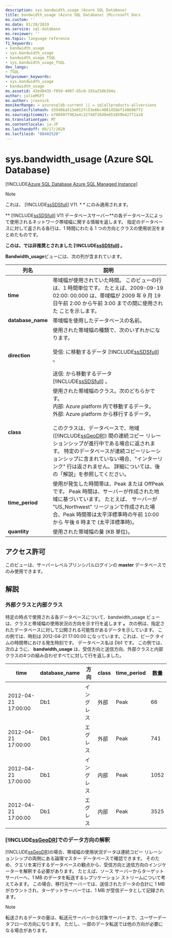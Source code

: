 ```yaml
---
description: sys.bandwidth_usage (Azure SQL Database)
title: bandwidth_usage (Azure SQL Database) |Microsoft Docs
ms.custom: ''
ms.date: 01/28/2019
ms.service: sql-database
ms.reviewer: ''
ms.topic: language-reference
f1_keywords:
- bandwidth_usage
- sys.bandwidth_usage
- bandwidth_usage_TSQL
- sys.bandwidth_usage_TSQL
dev_langs:
- TSQL
helpviewer_keywords:
- sys.bandwidth_usage
- bandwidth_usage
ms.assetid: 43ed8435-f059-4907-b5c0-193a258b394a
author: julieMSFT
ms.author: jrasnick
monikerRange: = azuresqldb-current || = sqlallproducts-allversions
ms.openlocfilehash: d39486a513e012fc53e66c408145bbf148696ff2
ms.sourcegitcommit: e700497f962e4c2274df16d9e651059b42ff1a10
ms.translationtype: MT
ms.contentlocale: ja-JP
ms.lasthandoff: 08/17/2020
ms.locfileid: "88402528"
---
```

# <a name="sysbandwidth_usage-azure-sql-database"></a>sys.bandwidth_usage (Azure SQL Database)

[!INCLUDE[Azure SQL Database Azure SQL Managed Instance](../../includes/applies-to-version/asdb-asdbmi.md)]

> [!NOTE]
> これは、 [!INCLUDE[ssSDSfull](../../includes/sssdsfull-md.md)] V11. * * にのみ適用されます。  
  
 ** [!INCLUDE[ssSDSfull](../../includes/sssdsfull-md.md)] V11 データベースサーバー**の各データベースによって使用されるネットワーク帯域幅に関する情報を返します。 指定のデータベースに対して返される各行は、1 時間にわたる 1 つの方向とクラスの使用状況をまとめたものです。  
  
 **このは、では非推奨とされました [!INCLUDE[ssSDSfull](../../includes/sssdsfull-md.md)] 。**  
  
 **Bandwidth_usage**ビューには、次の列が含まれています。  
  
|列名|説明|  
|-----------------|-----------------|  
|**time**|帯域幅が使用されていた時間。 このビューの行は、1 時間単位です。 たとえば、2009-09-19 02:00: 00.000 は、帯域幅が 2009 年 9 月 19 日午前 2:00 から午前 3:00 までの間に使用された ことを示します。|  
|**database_name**|帯域幅を使用したデータベースの名前。|  
|**direction**|使用された帯域幅の種類で、次のいずれかになります。<br /><br /> 受信: に移動するデータ [!INCLUDE[ssSDSfull](../../includes/sssdsfull-md.md)] 。<br /><br /> 送信: から移動するデータ [!INCLUDE[ssSDSfull](../../includes/sssdsfull-md.md)] 。|  
|**class**|使用された帯域幅のクラス。次のどちらかです。<br />内部: Azure platform 内で移動するデータ。<br />外部: Azure platform から移行するデータ。<br /><br /> このクラスは、データベースで、地域 ([!INCLUDE[ssGeoDR](../../includes/ssgeodr-md.md)]) 間の連続コピー リレーションシップが進行中である場合に返されます。 特定のデータベースが連続コピーリレーションシップに含まれていない場合、"インターリンク" 行は返されません。 詳細については、後の「解説」を参照してください。|  
|**time_period**|使用が発生した時間帯は、Peak または OffPeak です。 Peak 時間は、サーバーが作成された地域に基づいています。 たとえば、 サーバーが "US_Northwest" リージョンで作成された場合、Peak 時間帯は太平洋標準時の午前 10:00 から 午後 6 時まで  (太平洋標準時)。|  
|**quantity**|使用された帯域幅の量 (KB 単位)。|  
  
## <a name="permissions"></a>アクセス許可

 このビューは、サーバーレベルプリンシパルログインの **master** データベースでのみ使用できます。  
  
## <a name="remarks"></a>解説  
  
### <a name="external-and-internal-classes"></a>外部クラスと内部クラス

 特定の時点で使用される各データベースについて、bandwidth_usage ビューは、クラスと帯域幅の使用状況の方向を示す行を返します **。** 次の例は、指定されたデータベースに対して公開される可能性があるデータを示しています。 この例では、時刻は 2012-04-21 17:00:00 になっています。これは、ピーク タイムの時間帯における発生時刻です。 データベース名は Db1 です。 この例では、次のように、 **bandwidth_usage** は、受信方向と送信方向、外部クラスと内部クラスの4つの組み合わせすべてに対して行を返しました。  
  
|time|database_name|方向|class|time_period|数量|  
|----------|--------------------|---------------|-----------|------------------|--------------|  
|2012-04-21 17:00:00|Db1|イングレス|外部|Peak|66|  
|2012-04-21 17:00:00|Db1|エグレス|外部|Peak|741|  
|2012-04-21 17:00:00|Db1|イングレス|内部|Peak|1052|  
|2012-04-21 17:00:00|Db1|エグレス|内部|Peak|3525|  
  
### <a name="interpreting-data-direction-for-ssgeodr"></a>[!INCLUDE[ssGeoDR](../../includes/ssgeodr-md.md)]でのデータ方向の解釈

 [!INCLUDE[ssGeoDR](../../includes/ssgeodr-md.md)]の場合、帯域幅の使用状況データは連続コピー リレーションシップの両側にある論理マスター データベースで確認できます。 そのため、クエリを実行するデータベースの観点から、受信方向と送信方向のインジケーターを解釈する必要があります。 たとえば、ソース サーバーからターゲット サーバーへ、1 MB のデータを転送するレプリケーション ストリームについて考えてみます。 この場合、移行元サーバーでは、送信されたデータの合計に 1 MB がカウントされ、ターゲットサーバーでは、1 MB が受信データとして記録されます。  
  
> [!NOTE]  
> 転送されるデータの量は、転送元サーバーから対象サーバーまで、ユーザーデータフローの方向になります。 ただし、一部のデータ転送では他の方向が必要になる場合があります。  
